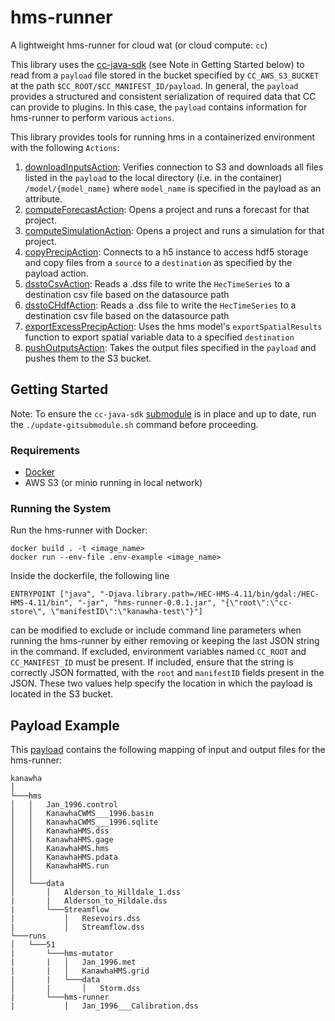 # hms-runner

A lightweight hms-runner for cloud wat (or cloud compute: `cc`)

This library uses the [cc-java-sdk](https://github.com/USACE/cc-java-sdk) (see Note in Getting Started below) to read from a `payload` file stored in the bucket specified by `CC_AWS_S3_BUCKET` at the path `$CC_ROOT/$CC_MANIFEST_ID/payload`. In general, the `payload` provides a structured and consistent serialization of required data that CC can provide to plugins. In this case, the `payload` contains information for hms-runner to perform various `actions`.

This library provides tools for running hms in a containerized environment with the following `Actions`:

1. [downloadInputsAction](src/main/java/usace/cc/plugin/hmsrunner/downloadInputsAction.java): Verifies connection to S3 and downloads all files listed in the `payload` to the local directory (i.e. in the container) `/model/{model_name}` where `model_name` is specified in the payload as an attribute.
2. [computeForecastAction](src/main/java/usace/cc/plugin/hmsrunner/computeForecast.java): Opens a project and runs a forecast for that project.
3. [computeSimulationAction](src/main/java/usace/cc/plugin/hmsrunner/computeSimulationAction.java): Opens a project and runs a simulation for that project.
4. [copyPrecipAction](src/main/java/usace/cc/plugin/hmsrunner/copyPrecipAction.java): Connects to a h5 instance to access hdf5 storage and copy files from a `source` to a `destination` as specified by the payload action.
5. [dsstoCsvAction](src/main/java/usace/cc/plugin/hmsrunner/dsstoCsvAction.java): Reads a .dss file to write the `HecTimeSeries` to a destination csv file based on the datasource path
6. [dsstoCHdfAction](src/main/java/usace/cc/plugin/hmsrunner/dsstoHdfAction.java): Reads a .dss file to write the `HecTimeSeries` to a destination csv file based on the datasource path
7. [exportExcessPrecipAction](src/main/java/usace/cc/plugin/hmsrunner/exportExcessPrecipAction.java): Uses the hms model's `exportSpatialResults` function to export spatial variable data to a specified `destination`
8. [pushOutputsAction](src/main/java/usace/cc/plugin/hmsrunner/pushOutputsAction.java): Takes the output files specified in the `payload` and pushes them to the S3 bucket.

## Getting Started

Note: To ensure the `cc-java-sdk` [submodule](https://git-scm.com/book/en/v2/Git-Tools-Submodules) is in place and up to date, run the `./update-gitsubmodule.sh` command before proceeding.

### Requirements

- [Docker](https://docs.docker.com/get-docker/)
- AWS S3 (or minio running in local network)

### Running the System

Run the hms-runner with Docker:

```
docker build . -t <image_name>
docker run --env-file .env-example <image_name>
```

Inside the dockerfile, the following line

```
ENTRYPOINT ["java", "-Djava.library.path=/HEC-HMS-4.11/bin/gdal:/HEC-HMS-4.11/bin", "-jar", "hms-runner-0.0.1.jar", "{\"root\":\"cc-store\", \"manifestID\":\"kanawha-test\"}"]
```

can be modified to exclude or include command line parameters when running the hms-runner by either removing or keeping the last JSON string in the command. If excluded, environment variables named `CC_ROOT` and `CC_MANIFEST_ID` must be present. If included, ensure that the string is correctly JSON formatted, with the `root` and `manifestID` fields present in the JSON. These two values help specify the location in which the payload is located in the S3 bucket.

## Payload Example

This [payload](example-payload.json) contains the following mapping of input and output files for the hms-runner:

```
kanawha
│
└───hms
│   │   Jan_1996.control
│   │   KanawhaCWMS___1996.basin
│   │   KanawhaCWMS___1996.sqlite
│   │   KanawhaHMS.dss
│   │   KanawhaHMS.gage
│   │   KanawhaHMS.hms
│   │   KanawhaHMS.pdata
│   │   KanawhaHMS.run
│   │
│   └───data
│       │   Alderson_to_Hilldale_1.dss
|       |   Alderson_to_Hildale.dss
|       └───Streamflow
|           │   Resevoirs.dss
|           │   Streamflow.dss
└───runs
│   └───51
|       └───hms-mutator
|       |   │   Jan_1996.met
|       |   │   KanawhaHMS.grid
|       |   └───data
│       |       │   Storm.dss
|       └───hms-runner
|           │   Jan_1996___Calibration.dss
```
